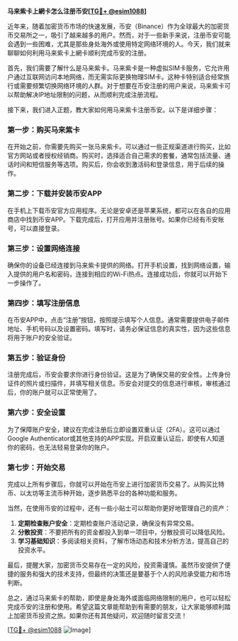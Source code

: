 **马来紫卡上網卡怎么注册币安[[TG💪+ @esim1088](https://t.me/s/esim1088)]**

近年来，随着加密货币市场的快速发展，币安（Binance）作为全球最大的加密货币交易所之一，吸引了越来越多的用户。然而，对于一些新手来说，注册币安可能会遇到一些困难，尤其是那些身处海外或使用特定网络环境的人。今天，我们就来聊聊如何利用马来紫卡上網卡顺利完成币安的注册。

首先，我们需要了解什么是马来紫卡。马来紫卡是一种虚拟SIM卡服务，它允许用户通过互联网访问本地网络，而无需实际更换物理SIM卡。这种卡特别适合经常旅行或需要频繁切换网络环境的人群。对于想要在币安注册的用户来说，马来紫卡可以帮助解决IP地址限制的问题，从而顺利完成注册流程。

接下来，我们进入正题，教大家如何用马来紫卡注册币安。以下是详细步骤：

### 第一步：购买马来紫卡

在开始之前，你需要先购买一张马来紫卡。可以通过一些正规渠道进行购买，比如官方网站或者授权经销商。购买时，选择适合自己需求的套餐，通常包括流量、通话时间和短信服务等选项。购买后，你会收到激活码和登录信息，用于后续的操作。

### 第二步：下载并安装币安APP

在手机上下载币安官方应用程序。无论是安卓还是苹果系统，都可以在各自的应用商店中找到币安APP。下载完成后，打开应用并注册账号。如果你已经有币安账号，可以直接登录。

### 第三步：设置网络连接

确保你的设备已经连接到马来紫卡提供的网络。打开手机设置，找到网络设置，输入提供的用户名和密码，连接到相应的Wi-Fi热点。连接成功后，你就可以开始下一步操作了。

### 第四步：填写注册信息

在币安APP中，点击“注册”按钮，按照提示填写个人信息。通常需要提供电子邮件地址、手机号码以及设置密码。填写时，请务必保证信息的真实性，因为这些信息将用于账户的安全验证。

### 第五步：验证身份

注册完成后，币安会要求你进行身份验证。这是为了确保交易的安全性。上传身份证件的照片或扫描件，并填写相关信息。币安会对提交的信息进行审核，审核通过后，你的账户就可以正常使用了。

### 第六步：安全设置

为了保障账户安全，建议在完成注册后立即设置双重认证（2FA）。这可以通过Google Authenticator或其他支持的APP实现。开启双重认证后，即使有人知道你的密码，也无法轻易登录你的账户。

### 第七步：开始交易

完成以上所有步骤后，你就可以开始在币安上进行加密货币交易了。从购买比特币、以太坊等主流币种开始，逐步熟悉平台的各种功能和服务。

当然，在使用币安的过程中，还有一些小贴士可以帮助你更好地管理自己的资产：

1. **定期检查账户安全**：定期检查账户活动记录，确保没有异常交易。
2. **分散投资**：不要把所有的资金都投入到单一项目中，分散投资可以降低风险。
3. **学习基础知识**：多阅读相关资料，了解市场动态和技术分析方法，提高自己的投资水平。

最后，提醒大家，加密货币交易存在一定的风险，投资需谨慎。虽然币安提供了便捷的服务和强大的技术支持，但最终的决策还是要基于个人的风险承受能力和市场判断。

总之，通过马来紫卡的帮助，即使是身处海外或面临网络限制的用户，也可以轻松完成币安的注册和使用。希望这篇文章能帮助到有需要的朋友，让大家能够顺利踏上加密货币投资之旅。如果你还有其他疑问，欢迎随时留言交流！

[[TG💪+ @esim1088](https://t.me/s/esim1088) ![Image](https://i.postimg.cc/4NQfJmqS/Snipaste-2025-05-13-00-14-12.png)]